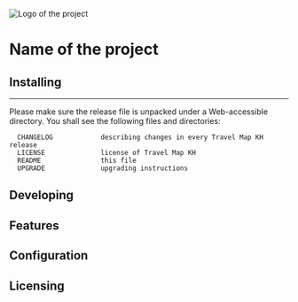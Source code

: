![Logo of the project](https://raw.githubusercontent.com/denisavin/denisavin.github.io/master/travelmapkh/googledev.png)

# Name of the project

## Installing
------------

Please make sure the release file is unpacked under a Web-accessible directory. You shall see the following files and directories:

      CHANGELOG            describing changes in every Travel Map KH release
      LICENSE              license of Travel Map KH
      README               this file
      UPGRADE              upgrading instructions


## Developing

## Features

## Configuration

## Licensing
